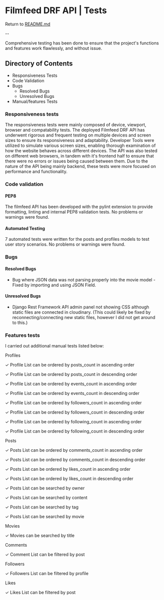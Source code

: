 # Filmfeed DRF API | Tests

Return to [README.md](/README.md)

--

Comprehensive testing has been done to ensure that the project's functions and features work flawlessly, and without issue.

## Directory of Contents

* Responsiveness Tests
* Code Validation
* Bugs
    * Resolved Bugs
    * Unresolved Bugs
* Manual/features Tests

### Responsiveness tests

The responsiveness tests were mainly composed of device, viewport, browser and compatability tests. The deployed Filmfeed DRF API has underwent rigorous and frequent testing on multiple devices and screen sizes to ensure its responsiveness and adaptability. Developer Tools were utilized to simulate various screen sizes, enabling thorough examination of how the website behaves across different devices. The API was also tested on different web browsers, in tandem with it's frontend half to ensure that there were no errors or issues being caused between them. Due to the nature of the API being mainly backend, these tests were more focused on performance and functionality.

### Code validation

#### PEP8
The filmfeed API has been developed with the pylint extension to provide formatting, linting and internal PEP8 validation tests. No problems or warnings were found.

#### Automated Testing
7 automated tests were written for the posts and profiles models to test user story scenarios. No problems or warnings were found.

### Bugs

#### Resolved Bugs
* Bug where JSON data was not parsing properly into the movie model - Fixed by importing and using JSON Field.

#### Unresolved Bugs
* Django Rest Framework API admin panel not showing CSS although static files are connected in cloudinary. (This could likely be fixed by reconnecting/connecting new static files, however I did not get around to this.)

### Features tests

I carried out additional manual tests listed below:

Profiles

✓ Profile List can be ordered by posts_count in ascending order

✓ Profile List can be ordered by posts_count in descending order

✓ Profile List can be ordered by events_count in ascending order

✓ Profile List can be ordered by events_count in descending order

✓ Profile List can be ordered by followers_count in ascending order

✓ Profile List can be ordered by followers_count in descending order

✓ Profile List can be ordered by following_count in ascending order

✓ Profile List can be ordered by following_count in descending order

Posts

✓ Posts List can be ordered by comments_count in ascending order

✓ Posts List can be ordered by comments_count in descending order

✓ Posts List can be ordered by likes_count in ascending order

✓ Posts List can be ordered by likes_count in descending order

✓ Posts List can be searched by owner

✓ Posts List can be searched by content

✓ Posts List can be searched by tag

✓ Posts List can be searched by movie

Movies

✓ Movies can be searched by title

Comments

✓ Comment List can be filtered by post

Followers

✓ Followers List can be filtered by profile

Likes

✓ Likes List can be filtered by post